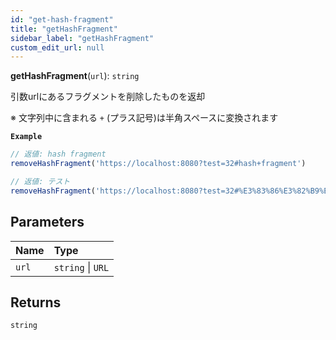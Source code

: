 ```yaml
---
id: "get-hash-fragment"
title: "getHashFragment"
sidebar_label: "getHashFragment"
custom_edit_url: null
---
```


**getHashFragment**(`url`): `string`

引数urlにあるフラグメントを削除したものを返却

※ 文字列中に含まれる `+` (プラス記号)は半角スペースに変換されます

**`Example`**

```ts
// 返値: hash fragment
removeHashFragment('https://localhost:8080?test=32#hash+fragment')

// 返値: テスト
removeHashFragment('https://localhost:8080?test=32#%E3%83%86%E3%82%B9%E3%83%88')
```

## Parameters

| Name | Type |
| :------ | :------ |
| `url` | `string` \| `URL` |

## Returns

`string`
